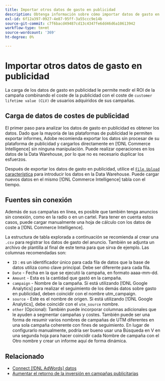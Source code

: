 ```yaml
---
title: Importar otros datos de gasto en publicidad
description: Obtenga información sobre cómo importar datos de gasto en publicidad o sin conexión a [!DNL Commerce Intelligence].
exl-id: 6f12a397-0927-4e87-95ff-3a55ccc9e14b
source-git-commit: c7f6bacd49487cd13c4347fe6dd46d6a10613942
workflow-type: tm+mt
source-wordcount: '369'
ht-degree: 0%

---
```


# Importar otros datos de gasto en publicidad

La carga de los datos de gasto en publicidad le permite medir el ROI de la campaña combinando el coste de la publicidad con el coste de `customer lifetime value (CLV)` de usuarios adquiridos de sus campañas.

## Carga de datos de costes de publicidad

El primer paso para analizar los datos de gasto en publicidad es obtener los datos. Dado que la mayoría de las plataformas de publicidad le permiten exportar informes, Adobe recomienda exportar los datos sin procesar de su plataforma de publicidad y cargarlos directamente en [!DNL Commerce Intelligence] sin ninguna manipulación. Puede realizar operaciones en los datos de la Data Warehouse, por lo que no es necesario duplicar los esfuerzos.

Después de exportar los datos de gasto en publicidad, utilice el [`File Upload` característica](../connecting-data/using-file-uploader.md) para introducir los datos en la Data Warehouse. Puede cargar nuevos datos en el mismo [!DNL Commerce Intelligence] tabla con el tiempo.

## Fuentes sin conexión

Además de sus campañas en línea, es posible que también tenga anuncios sin conexión, como en la radio o en un cartel. Para tener en cuenta estos casos, puede cargar manualmente una hoja de cálculo con los datos de coste a [!DNL Commerce Intelligence].

La estructura de tabla explorada a continuación se recomienda al crear una `.csv` para registrar los datos de gasto del anuncio. También se adjunta un archivo de plantilla al final de este tema para que sirva de ejemplo. Las columnas recomendadas son:

* `ID` : es un identificador único para cada fila de datos que la base de datos utiliza como clave principal. Debe ser diferente para cada fila.
* `Date` - Fecha en la que se ejecutó la campaña, en formato aaaa-mm-dd.
* `Amount` - Esta es la cantidad que gastó en la campaña.
* `campaign` - Nombre de la campaña. Si está utilizando [!DNL Google Analytics] para realizar el seguimiento de los demás datos sobre gasto en publicidad, deben coincidir con el nombre utm\_campaign.
* `source` - Este es el nombre de origen. Si está utilizando [!DNL Google Analytics], debe coincidir con el `utm_source` nombre.
* `other` (Opcional): También puede incorporar columnas adicionales que le ayuden a segmentar campañas y costes. También puede ser una forma de resumir varios nombres de campañas de UTM diferentes en una sola campaña coherente con fines de seguimiento. En lugar de configurarlo manualmente, podría ser bueno usar una Búsqueda en V en una segunda hoja para hacer coincidir cada Nombre de campaña con el Otro nombre y crear un informe aquí de forma dinámica.

## Relacionado

* [Connect [!DNL AdWords] datos](../integrations/google-adwords.md)
* [Aumentar el retorno de la inversión en campañas publicitarias](../../analysis/roi-ad-camp.md)
